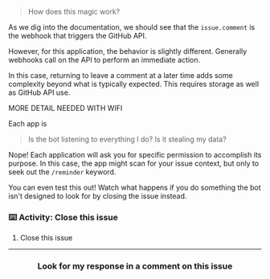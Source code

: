 > How does this magic work?

As we dig into the documentation, we should see that the `issue.comment` is the webhook that triggers the GitHub API.

However, for this application, the behavior is slightly different. Generally webhooks call on the API to perform an immediate action.

In this case, returning to leave a comment at a later time adds some complexity beyond what is typically expected. This requires storage as well as GitHub API use.

MORE DETAIL NEEDED WITH WIFI

Each app is

> Is the bot listening to everything I do? Is it stealing my data?

Nope! Each application will ask you for specific permission to accomplish its purpose. In this case, the app might scan for your issue context, but only to seek out the `/reminder` keyword.

You can even test this out! Watch what happens if you do something the bot isn't designed to look for by closing the issue instead.

### :keyboard: Activity: Close this issue

1. Close this issue

<hr>
<h3 align="center">Look for my response in a comment on this issue</h3>
